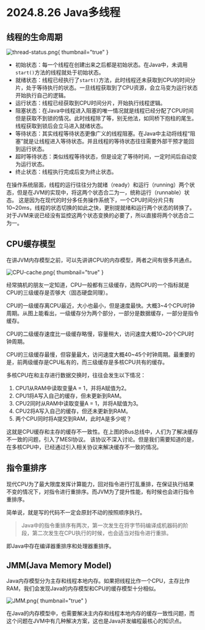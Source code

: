 # 2024.8.26 Java多线程

## 线程的生命周期

![thread-status.png](thread-status.png){ thumbnail="true" }

- 初始状态：每一个线程在创建出来之后都是初始状态。在Java中，未调用`start()`方法的线程就处于初始状态。
- 就绪状态：线程已经执行了`start()`方法，此时线程还未获取到CPU的时间分片，处于等待执行的状态。一旦线程获取到了CPU资源，会立马变为运行状态开始执行自己的逻辑。
- 运行状态：线程已经获取到CPU时间分片，开始执行线程逻辑。
- 阻塞状态：在Java中线程进入阻塞的唯一情况就是线程已经分配了CPU时间但是获取不到锁的情况。此时线程除了等，别无他法，如同桥下抱柱的尾生。线程获取到锁后会立马进入就绪状态。
- 等待状态：其实线程等待状态更像广义的线程阻塞。在Java中主动将线程“阻塞”就是让线程进入等待状态。并且线程的等待状态往往需要外部干预才能回到运行状态。
- 超时等待状态：类似线程等待状态，但是设定了等待时间，一定时间后自动变为运行状态。
- 终止状态：线程执行完成后变为终止状态。

在操作系统层面，线程的运行往往分为就绪（ready）和运行（running）两个状态，但是在JVM的实现中，将这两个状态合二为一，统称运行（runnable）状态。
这是因为在现代的时分多任务操作系统下，一个CPU时间分片只有10~20ms，线程的状态切换的如此之快，更别提就绪和运行两个状态的转换了。对于JVM来说已经没有监控这两个状态变换的必要了，所以直接将两个状态合二为一。

## CPU缓存模型

在讲JVM内存模型之前，可以先讲讲CPU的内存模型，两者之间有很多共通点。

![CPU-cache.png](CPU-cache.png){ thumbnail="true" }

经常搞机的朋友一定知道，CPU一般都有三级缓存，选购CPU的一个指标就是CPU的三级缓存是否够大（固态硬盘同理）。

CPU的一级缓存离CPU最近，大小也最小，但是速度最快。大概3~4个CPU时钟周期。从图上能看出，一级缓存分为两个部分，一部分是数据缓存，一部分是指令缓存。

CPU的二级缓存速度比一级缓存略慢，容量稍大，访问速度大概10~20个CPU时钟周期。

CPU的三级缓存最慢，但容量最大，访问速度大概40~45个时钟周期。最重要的是，前两级缓存是CPU私有的，而三级缓存是多核CPU共有的缓存。

多核CPU在和主存进行数据交换时，往往会发生以下情况：

1. CPU1从RAM中读取变量A = 1，并将A赋值为2。
2. CPU1将A写入自己的缓存，但未更新到RAM。
3. CPU2同时从RAM中读取变量A = 1，并将A赋值为3。
4. CPU2将A写入自己的缓存，但还未更新到RAM。
5. 两个CPU同时将A提交到RAM，此时A是多少呢？

这就是CPU缓存和主存的缓存不一致性。在上图的Bus总线中，人们为了解决缓存不一致的问题，引入了MESI协议。
该协议不深入讨论。但是我们需要知道的是，在多核CPU中，已经通过引入相关协议来解决缓存不一致的情况。

## 指令重排序

现代CPU为了最大限度发挥计算能力，回对指令进行打乱重排，在保证执行结果不变的情况下，对指令进行重排序。而JVM为了提升性能，有时候也会进行指令重排序。

简单说，就是写的代码不一定会原封不动的按照顺序执行。

> Java中的指令重排序有两次，第一次发生在将字节码编译成机器码的阶段，第二次发生在CPU执行的时候，也会适当对指令进行重排。

即Java中存在编译器重排序和处理器重排序。

## JMM(Java Memory Model)

Java内存模型分为主存和线程本地内存。如果把线程比作一个CPU，主存比作RAM，我们会发现Java的内存模型和CPU的缓存模型十分相似。

![JMM.png](JMM.png){ thumbnail="true" }

在Java的内存模型中，也需要解决主内存和线程本地内存的缓存一致性问题，而这个问题在JVM中有几种解决方案，这也是Java并发编程最核心的知识点。

